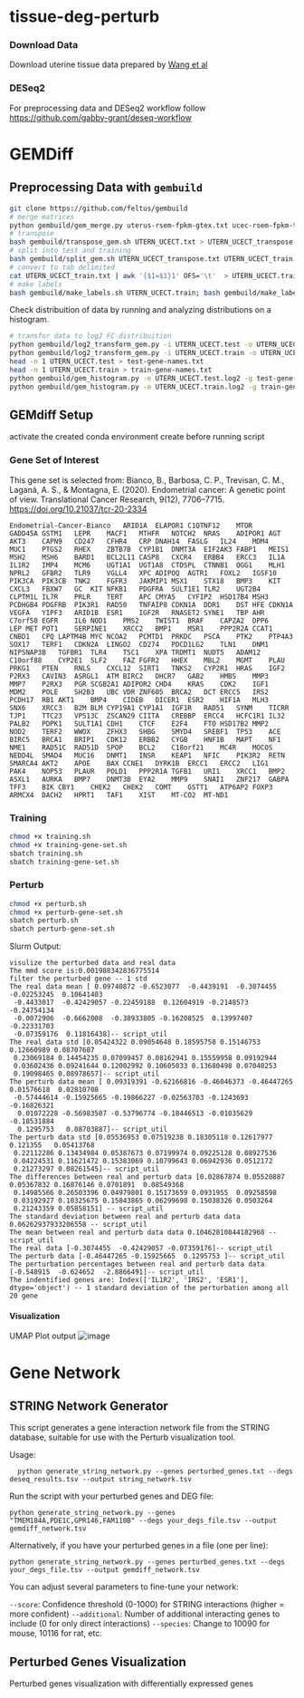 # tissue-deg-perturb
### Download Data
Download uterine tissue data prepared by [Wang et al](https://figshare.com/articles/dataset/Data_record_1/5330539)

### DESeq2
For preprocessing data and DESeq2 workflow follow https://github.com/gabby-grant/deseq-workflow

# GEMDiff 
## Preprocessing Data with `gembuild` 
```bash
git clone https://github.com/feltus/gembuild
# merge matrices
python gembuild/gem_merge.py uterus-rsem-fpkm-gtex.txt ucec-rsem-fpkm-tcga-t.txt UTERN_UCECT.txt
# transpose
bash gembuild/transpose_gem.sh UTERN_UCECT.txt > UTERN_UCECT_transpose.txt
# split into test and training
bash gembuild/split_gem.sh UTERN_UCECT_transpose.txt UTERN_UCECT_train.txt UTERN_UCECT_test.txt
# convert to tab delimited
cat UTERN_UCECT_train.txt | awk '{$1=$1}1' OFS='\t'  > UTERN_UCECT.train; cat UTERN_UCECT_test.txt | awk '{$1=$1}1' OFS='\t'  > UTERN_UCECT.test
# make labels
bash gembuild/make_labels.sh UTERN_UCECT.train; bash gembuild/make_labels.sh UTERN_UCECT.test
```
Check distribuition of data by running and analyzing distributions on a histogram.
```bash
# transfor data to log2 FC distribuition
python gembuild/log2_transform_gem.py -i UTERN_UCECT.test -o UTERN_UCECT.test.log2
python gembuild/log2_transform_gem.py -i UTERN_UCECT.train -o UTERN_UCECT.train.log2
head -n 1 UTERN_UCECT.test > test-gene-names.txt
head -n 1 UTERN_UCECT.train > train-gene-names.txt
python gembuild/gem_histogram.py -e UTERN_UCECT.test.log2 -g test-gene-names.txt -o test-output-histogram.png -l
python gembuild/gem_histogram.py -e UTERN_UCECT.train.log2 -g train-gene-names.txt -o train-output-histogram.png -l
```
## GEMdiff Setup

 activate the created conda environment create before running script
 
### Gene Set of Interest
This gene set is selected from: 
Bianco, B., Barbosa, C. P., Trevisan, C. M., Laganà, A. S., & Montagna, E. (2020). Endometrial cancer: A genetic point of view. Translational Cancer Research, 9(12), 7706–7715. https://doi.org/10.21037/tcr-20-2334

```
Endometrial-Cancer-Bianco	ARID1A	ELAPOR1	C1QTNF12	MTOR	GADD45A	GSTM1	LEPR	MACF1	MTHFR	NOTCH2	NRAS	ADIPOR1	AGT	AKT3	CAPN9	CD247	CFHR4	CRP	DNAH14	FASLG	IL24	MDM4	MUC1	PTGS2	RHEX	ZBTB7B	CYP1B1	DNMT3A	EIF2AK3	FABP1	MEIS1	MSH2	MSH6	BARD1	BCL2L11	CASP8	CXCR4	ERBB4	ERCC3	IL1A	IL1R2	IMP4	MCM6	UGT1A1	UGT1A8	CTDSPL	CTNNB1	OGG1	MLH1	NPRL2	GFBR2	TLR9	VGLL4	XPC	ADIPOQ	AGTR1	FOXL2	IGSF10	PIK3CA	PIK3CB	TNK2	FGFR3	JAKMIP1	MSX1	STX18	BMP3	KIT	CXCL3	FBXW7	GC	KIT	NFKB1	PDGFRA	SULT1E1	TLR2	UGT2B4	CLPTM1L	IL7R	PRLR	TERT	APC	CMYA5	CYFIP2	HSD17B4	MSH3	PCDHGB4	PDGFRB	PIK3R1	RAD50	TNFAIP8	CDKN1A	DDR1	DST	HFE	CDKN1A	VEGFA	YIPF3	ARID1B	ESR1	IGF2R	RNASET2	SYNE1	TBP	AHR	C7orf50	EGFR	IL6	NOD1	PMS2	TWIST1	BRAF	CAPZA2	DPP6	LEP	MET	POT1	SERPINE1	XRCC2	BMP1	MSR1	PPP2R2A	CCAT1	CNBD1	CPQ	LAPTM4B	MYC	NCOA2	PCMTD1	PRKDC	PSCA	PTK2	PTP4A3	SOX17	TERF1	CDKN2A	LINGO2	CD274	PDCD1LG2	TLN1	DNM1	NIPSNAP3B	TGFBR1	TLR4	TSC1	XPA	TRDMT1	NUDT5	ADAM12	C10orf88	CYP2E1	SLF2	FAZ	FGFR2	HHEX	MBL2	MGMT	PLAU	PRKG1	PTEN	RNLS	CXCL12	SIRT1	TNKS2	CYP2R1	HRAS	IGF2	P2RX3	CAVIN3	ASRGL1	ATM	BIRC2	DHCR7	GAB2	HMBS	MMP3	MMP7	P2RX3	PGR	SCGB2A1	ADIPOR2	CHD4	KRAS	CDK2	IGF1	MDM2	POLE	SH2B3	UBC	VDR	ZNF605	BRCA2	DCT	ERCC5	IRS2	PCDH17	RB1	AKT1	BMP4	CIDEB	DICER1	ESR2	HIF1A	MLH3	SNX6	XRCC3	B2M	BLM	CYP19A1	CYP1A1	IGF1R	RAD51	SYNM	TICRR	TJP1	TTC23	VPS13C	ZSCAN29	CIITA	CREBBP	ERCC4	HCFC1R1	IL32	PALB2	PDPK1	SULT1A1	CDH1	CTCF	E2F4	FTO	HSD17B2	MMP2	NOD2	TERF2	WWOX	ZFHX3	SHBG	SMYD4	SREBF1	TP53	ACE	BIRC5	BRCA1	BRIP1	CDK12	ERBB2	CYGB	HNF1B	MAPT	NF1	NME1	RAD51C	RAD51D	SPOP	BCL2	C18orf21	MC4R	MOCOS	NEDD4L	SMAD4	MUC16	DNMT1	INSR	KEAP1	NFIC	PIK3R2	RETN	SMARCA4	AKT2	APOE	BAX	CCNE1	DYRK1B	ERCC1	ERCC2	LIG1	PAK4	NOP53	PLAUR	POLD1	PPP2R1A	TGFB1	URI1	XRCC1	BMP2	ASXL1	AURKA	BMP7	DNMT3B	EYA2	MMP9	SNAI1	ZNF217	GABPA	TFF3	BIK	CBY1	CHEK2	CHEK2	COMT	GSTT1	ATP6AP2	FOXP3	ARMCX4	DACH2	HPRT1	TAF1	XIST	MT-CO2	MT-ND1
```

### Training

```bash
chmod +x training.sh
chmod +x training-gene-set.sh
sbatch training.sh
sbatch training-gene-set.sh
```

### Perturb 
```bash
chmod +x perturb.sh
chmod +x perturb-gene-set.sh
sbatch perturb.sh
sbatch perturb-gene-set.sh
```
Slurm Output:
```
visulize the perturbed data and real data
The mmd score is:0.001988342836775514
filter the perturbed gene -- 1 std
The real data mean [ 0.09740872 -0.6523077  -0.4439191  -0.3074455  -0.02253245  0.10641403
 -0.4433017  -0.42429057 -0.22459188  0.12604919 -0.2148573  -0.24754134
 -0.0072906  -0.6662008  -0.38933805 -0.16208525  0.13997407 -0.22331703
 -0.07359176  0.11816438]-- script_util
The real data std [0.05424322 0.09054648 0.18595758 0.15146753 0.12660989 0.08707687
 0.23069184 0.14454235 0.07099457 0.08162941 0.15559958 0.09192944
 0.03602436 0.09241644 0.12002992 0.10605033 0.13680498 0.07040253
 0.19098465 0.08978657]-- script_util
The perturb data mean [ 0.09319391 -0.62166816 -0.46046373 -0.46447265  0.01576618  0.02810708
 -0.57444614 -0.15925665 -0.19866227 -0.02563703 -0.1243693  -0.16826321
  0.01072228 -0.56983507 -0.53796774 -0.18446513 -0.01035629 -0.18531884
  0.1295753   0.08703887]-- script_util
The perturb data std [0.05536953 0.07519238 0.18305118 0.12617977 0.121355   0.05413768
 0.22112286 0.13434984 0.05387673 0.07199974 0.09225128 0.08927536
 0.04224531 0.11621472 0.15383069 0.10799643 0.06942936 0.0512172
 0.21273297 0.08261545]-- script_util
The differences between real and perturb data [0.02867874 0.05520887 0.05367832 0.16876146 0.0701891  0.08549368
 0.14985566 0.26503396 0.04979801 0.15173659 0.0931955  0.09258598
 0.03192927 0.10325675 0.15843865 0.06299698 0.15038326 0.0503264
 0.21243359 0.05858151] -- script_util
The standard deviation between real and perturb data data 0.06262937933206558 -- script_util
The mean between real and perturb data data 0.10462810844182968 -- script_util
The real data [-0.3074455  -0.42429057 -0.07359176]-- script_util
The perturb data [-0.46447265 -0.15925665  0.1295753 ]-- script_util
The perturbation percentages between real and perturb data data [-0.548915  -0.624652  -2.8866491]-- script_util
The indentified genes are: Index(['IL1R2', 'IRS2', 'ESR1'], dtype='object') -- 1 standard deviation of the perturbation among all 20 gene
```
#### Visualization
UMAP Plot output
![image](https://github.com/user-attachments/assets/0f4ccd8c-57b4-4e22-9a6f-a56c7f52e360)


# Gene Network 

## STRING Network Generator 

This script generates a gene interaction network file from the STRING database,
suitable for use with the Perturb visualization tool.

Usage:
```
  python generate_string_network.py --genes perturbed_genes.txt --degs deseq_results.tsv --output string_network.tsv
```
Run the script with your perturbed genes and DEG file:
```
python generate_string_network.py --genes "TMEM184A,PDE1C,GPR146,FAM110B" --degs your_degs_file.tsv --output gemdiff_network.tsv
```
Alternatively, if you have your perturbed genes in a file (one per line):
```
python generate_string_network.py --genes perturbed_genes.txt --degs your_degs_file.tsv --output gemdiff_network.tsv
```
You can adjust several parameters to fine-tune your network:

`--score`: Confidence threshold (0-1000) for STRING interactions (higher = more confident)
`--additional`: Number of additional interacting genes to include (0 for only direct interactions)
`--species`: Change to 10090 for mouse, 10116 for rat, etc.

## Perturbed Genes Visualization
Perturbed genes visualization with differentially expressed genes
